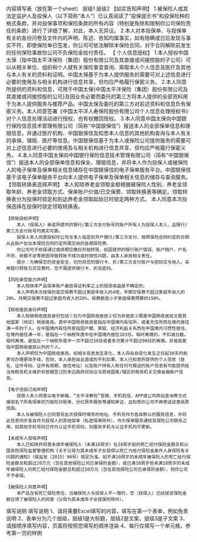 内容填写表（放在第一个sheet）
	层级1	层级2
	【如实告知声明】
		1.被保险人或其法定监护人及投保人（以下简称“本人”）已认真阅读了“投保提示书”和投保险种的格式条款，并对投保事项和保险条款的所有内容（特别是免除和限制你公司保险责任的条款）进行了详细了解，对此，本人无异议。
		2.本人对本投保单、与投保单有关的各份问卷及文件内的声明、陈述、告知均属事实，如有隐瞒或日后发现与事实不符，即使保险单已签发，你公司可依法解除本保险合同，对于合同解除前发生的任何保险事故你公司不负保险金给付责任。
	【 个人信息授权】
		1.本人授权中国太保（指中国太平洋保险（集团）股份有限公司及其直接或间接控股的子公司）可以从相关单位、组织和个人就有关保险事宜查询、索取本人个人信息及医疗及其他与本人有关的资料和证明。中国太保基于为本人提供服务的需要可对上述信息进行必要的使用及与相关机构进行信息共享，但均应严格履行保密义务。
		2.本人同意所提供的资料和信息，可用于中国太保{中国太平洋保险（集团）股份有限公司及其直接或间接控股的公司}及因业务必要而委托的第三方将本人提供的全部资料用于为本人提供服务与推荐产品。中国太保及委托的第三方对前述资料和信息负有保密义务。本人同意签署《中国太平洋人寿保险股份有限公司个人信息处理授权书》对个人信息处理活动进行授权，也有权撤回授权。
		3.本人同意中国太保向中国银行保险信息技术管理有限公司（简称“中国银保信”）报送本人的全部保单信息和理赔信息，并通过医疗机构、中国银保信及知悉本人信息的其他机构查询与本人有关的承保、理赔、医疗等信息。中国银保信基于为本人或保险公司提供服务的需要可对上述信息进行必要的使用及与相关机构进行信息共享，但均应严格履行保密义务。
		4.本人同意中国太保向中国银行保险信息技术管理有限公司（简称“中国银保信”）报送本人的全部保单信息和保全、理赔信息，并将本人作为投保人或被保险人的电子保单及保单相关信息储存在中国银保信的电子保单服务平台。中国银保信基于该电子保单服务平台向本人提供电子保单及保单相关信息的储存与查询服务。
	【领取转换表选择声明】
		本人知晓养老金领取金额根据被保险人性别、养老金领取年龄、养老金领取方式、保单账户价值/已交保费、领取转换表等确定。领取转换表分为投保时锁定和到达养老金领取起始日时锁定两种方式。
		本人同意本次投保选择在投保时锁定领取转换表。
	 
	【转账授权声明】
		本人（投保人）承诺所提供的银行/第三方支付账号的账户所有人为投保人本人，且银行/第三方支付账号均真实可靠。
		投保人本人同意授权你公司与本人指定的开户银行/第三方支付，按照保险合同约定的日期从此账户划出本保险合同约定所需交纳的各期保险费。
		你公司可于核保通过或续期应缴日开始转账，如因提供的银行账户错误、账户销户、户名不符、余额不足等原因导致转账不成功或时效性问题，由本人承担相关责任。
		提示：为确保您的资金安全，切勿将您的银行卡、折/第三方支付账户与密码交与他人。采用银行转账方式交费时，您不需提供银行卡、折及密码。
	 
	【风险承受能力声明】
		本人知晓本产品保单账户最低保证利率之上的投资收益是不确定的。
		本人声明本次投保的趸交保费不超过家庭年收入的4倍，年期交保费不超过家庭年收入的20%，月期交保费不超过家庭月收入的20%，保费额度小于家庭保费预算的150%。
	 
	【税收居民身份声明】
		本人知晓税收居民身份包括①仅为中国税收居民②仅为非居民③既是中国税收居民又是其他国家（地区）税收居民。其中中国税收居民是指在中国境内有住所，或者无住所而在境内居住满一年的个人。在中国境内有住所是指因户籍、家庭、经济利益关系而在中国境内习惯性居住。在境内居住满一年，是指在一个纳税年度中在中国境内居住183日。临时离境的，不扣减日数。临时离境，是指在一个纳税年度中一次不超过30日或者多次累计不超过90日的离境。非居民是指中国税收居民以外的个人。
		本人声明仅为中国税收居民。如相关信息发生变化，本人将会自变化发生之日起30天内到贵司办理更改手续，否则，本人承担由此造成的不利后果。本人已知悉所提供的个人信息（姓名、证件号码、证件有效期、居住地址）以及账户持有人和任何可报送的账户信息有可能提供给当地税务机关维护并依据签订的多边政府间协议与其他国家/辖区的税务机关交换金融账户信息。
	 
	【电子信函订阅声明】
		投保人本人同意以电子邮箱、“太平洋寿险”官微、手机短信、APP或公司网站查询等方式接收名下所有保单的万能险对账单、分红周年报告等通知单证，且知悉你公司不再寄送该类纸质信函。
		本人与被保险人已同意将此次投保时填写的地址、手机号作为各自默认的服务信息，并将此信息同步各自作为投保人的其他保单（私密保单除外），作为保单服务通知及保险公司联系之用。如其他手机号码已作为认证手机号码，则服务手机与认证手机均不更新。
	 
	【未成年人投保声明】
		本人已知晓并同意未成年被保险人（未满18周岁）在18周岁前的死亡给付保险金额总和以国务院保险监督管理机构《关于父母为其未成年子女投保以死亡为给付保险金条件人身保险有关问题的通知》（保监发〔2015〕90号）规定为准。如不满10周岁的未成年被保险人的死亡给付保险金额总和超过20万元（含在其他保险公司已承保的金额），或已满10周岁但未满18周岁的未成年被保险人的死亡给付保险金额总和超过50万元（含在其他保险公司已承保的金额），则你公司不予承保。

	【被保险人同意声明】
		本产品含有死亡保险责任，当被保险人与投保人不一致时，您（投保人）已经就该保险金额征得了被保险人的同意（父母为其未成年子女投保的除外）。













填写说明
	填写说明
	1、请将需要Excel填写的内容，填写在第一个表单，例如免责说明
	2、表单分为几个层级，层级1是大标题，层级2是文案，层级3是子文案
	3、请按顺序填写内容，页面将按照您填写的顺序渲染
	4、每行仅填写一个单元格，参考第一页的样例


